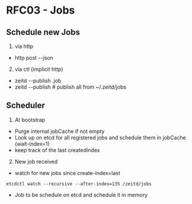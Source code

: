 # RFC03 - Jobs

## Schedule new Jobs

1. via http
-  http post --json

2. via ctl (implicit http)
- zeitd --publish <alias>.job
- zeitd --publish  # publish all from ~/.zeitd/jobs

## Scheduler

1. At bootstrap
- Purge internal jobCache if not empty
- Look up on etcd for all registered jobs and schedule them in jobCache
 (wait-index=1)
- keep track of the last createdIndex 


2. New job received
- watch for new jobs since create-index=last
```
etcdctl watch --recursive --after-index=135 /zeitd/jobs
```
- Job to be schedule on etcd and schedule it in memory




